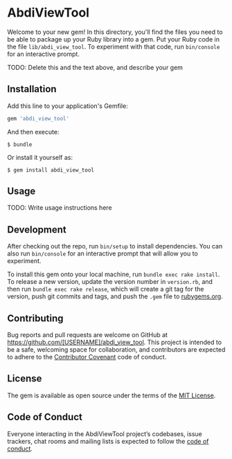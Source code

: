 # AbdiViewTool

Welcome to your new gem! In this directory, you'll find the files you need to be able to package up your Ruby library into a gem. Put your Ruby code in the file `lib/abdi_view_tool`. To experiment with that code, run `bin/console` for an interactive prompt.

TODO: Delete this and the text above, and describe your gem

## Installation

Add this line to your application's Gemfile:

```ruby
gem 'abdi_view_tool'
```

And then execute:

    $ bundle

Or install it yourself as:

    $ gem install abdi_view_tool

## Usage

TODO: Write usage instructions here

## Development

After checking out the repo, run `bin/setup` to install dependencies. You can also run `bin/console` for an interactive prompt that will allow you to experiment.

To install this gem onto your local machine, run `bundle exec rake install`. To release a new version, update the version number in `version.rb`, and then run `bundle exec rake release`, which will create a git tag for the version, push git commits and tags, and push the `.gem` file to [rubygems.org](https://rubygems.org).

## Contributing

Bug reports and pull requests are welcome on GitHub at https://github.com/[USERNAME]/abdi_view_tool. This project is intended to be a safe, welcoming space for collaboration, and contributors are expected to adhere to the [Contributor Covenant](http://contributor-covenant.org) code of conduct.

## License

The gem is available as open source under the terms of the [MIT License](http://opensource.org/licenses/MIT).

## Code of Conduct

Everyone interacting in the AbdiViewTool project’s codebases, issue trackers, chat rooms and mailing lists is expected to follow the [code of conduct](https://github.com/[USERNAME]/abdi_view_tool/blob/master/CODE_OF_CONDUCT.md).
